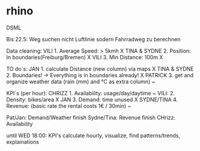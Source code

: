 # rhino
DSML

Bis 22.5: Weg suchen nicht Luftlinie sodern Fahrradweg zu berechnen

Data cleaning:
VILI 1. Average Speed: > 5kmh X
TINA & SYDNE 2. Position: In boundaries(Freiburg/Bremen) X
VILI 3. Min Distance: 100m X

TO do`s:
JAN 1. calculate Distance (new column) via maps X
TINA & SYDNE 2. Boundaries! -> Everything is in boundaries already! X
PATRICK 3. get and organize weather data (rain (mm) and °C as extra column) ~

KPI`s (per hour):
CHRIZZ 1. Availability: usage/day/daytime ~
VILI: 2. Density: bikes/area X
JAN 3. Demand: time unused X
SYDNE/TINA 4. Revenue: (basic rate the rental costs 1€ / 30min) ~

Pat/Jan: Demand/Weather finish
Sydne/Tina: Revenue finish
CHrizz: Availability


until WED 18:00:
KPI's calculate hourly, visualize, find patterns/trends, explainations